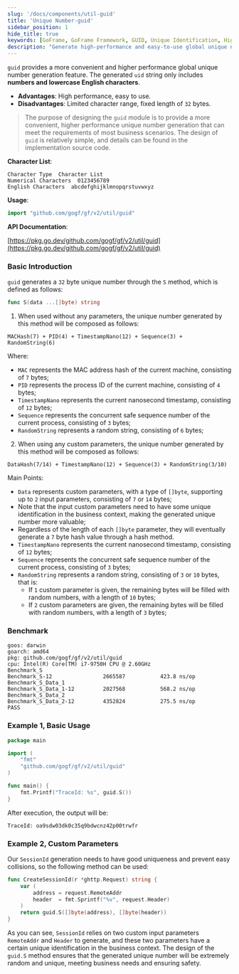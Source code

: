```yaml
---
slug: '/docs/components/util-guid'
title: 'Unique Number-guid'
sidebar_position: 1
hide_title: true
keywords: [GoFrame, GoFrame Framework, GUID, Unique Identification, High Performance, Easy to Use, Global Unique Number, Unique Number Generation, Go Language, Development Tool]
description: "Generate high-performance and easy-to-use global unique numbers with the GUID module of the GoFrame framework. The string generated by GUID consists of numbers and lowercase English characters, with a fixed length of 32 bytes. The document details the mechanism of GUID generation, its usage, and its advantages in various scenarios."
---
```


`guid` provides a more convenient and higher performance global unique number generation feature. The generated `uid` string only includes **numbers and lowercase English characters**.

- **Advantages**: High performance, easy to use.
- **Disadvantages**: Limited character range, fixed length of `32` bytes.

> The purpose of designing the `guid` module is to provide a more convenient, higher performance unique number generation that can meet the requirements of most business scenarios. The design of `guid` is relatively simple, and details can be found in the implementation source code.

**Character List**:

```
Character Type  Character List
Numerical Characters  0123456789
English Characters  abcdefghijklmnopqrstuvwxyz
```

**Usage**:

```go
import "github.com/gogf/gf/v2/util/guid"
```

**API Documentation**:

[https://pkg.go.dev/github.com/gogf/gf/v2/util/guid](https://pkg.go.dev/github.com/gogf/gf/v2/util/guid)

### Basic Introduction

`guid` generates a `32` byte unique number through the `S` method, which is defined as follows:

```go
func S(data ...[]byte) string
```

1. When used without any parameters, the unique number generated by this method will be composed as follows:

`MACHash(7) + PID(4) + TimestampNano(12) + Sequence(3) + RandomString(6)`

Where:

   - `MAC` represents the MAC address hash of the current machine, consisting of `7` bytes;
   - `PID` represents the process ID of the current machine, consisting of `4` bytes;
   - `TimestampNano` represents the current nanosecond timestamp, consisting of `12` bytes;
   - `Sequence` represents the concurrent safe sequence number of the current process, consisting of `3` bytes;
   - `RandomString` represents a random string, consisting of `6` bytes;
2. When using any custom parameters, the unique number generated by this method will be composed as follows:

`DataHash(7/14) + TimestampNano(12) + Sequence(3) + RandomString(3/10)`

Main Points:

   - `Data` represents custom parameters, with a type of `[]byte`, supporting up to `2` input parameters, consisting of `7` or `14` bytes;
   - Note that the input custom parameters need to have some unique identification in the business context, making the generated unique number more valuable;
   - Regardless of the length of each `[]byte` parameter, they will eventually generate a `7` byte hash value through a hash method.
   - `TimestampNano` represents the current nanosecond timestamp, consisting of `12` bytes;
   - `Sequence` represents the concurrent safe sequence number of the current process, consisting of `3` bytes;
   - `RandomString` represents a random string, consisting of `3` or `10` bytes, that is:
     - If `1` custom parameter is given, the remaining bytes will be filled with random numbers, with a length of `10` bytes;
     - If `2` custom parameters are given, the remaining bytes will be filled with random numbers, with a length of `3` bytes;

### Benchmark

```
goos: darwin
goarch: amd64
pkg: github.com/gogf/gf/v2/util/guid
cpu: Intel(R) Core(TM) i7-9750H CPU @ 2.60GHz
Benchmark_S
Benchmark_S-12                2665587           423.8 ns/op
Benchmark_S_Data_1
Benchmark_S_Data_1-12         2027568           568.2 ns/op
Benchmark_S_Data_2
Benchmark_S_Data_2-12         4352824           275.5 ns/op
PASS
```

### Example 1, Basic Usage

```go
package main

import (
    "fmt"
    "github.com/gogf/gf/v2/util/guid"
)

func main() {
    fmt.Printf("TraceId: %s", guid.S())
}
```

After execution, the output will be:

```
TraceId: oa9sdw03dk0c35q9bdwcnz42p00trwfr
```

### Example 2, Custom Parameters

Our `SessionId` generation needs to have good uniqueness and prevent easy collisions, so the following method can be used:

```go
func CreateSessionId(r *ghttp.Request) string {
    var (
        address = request.RemoteAddr
        header  = fmt.Sprintf("%v", request.Header)
    )
    return guid.S([]byte(address), []byte(header))
}
```

As you can see, `SessionId` relies on two custom input parameters `RemoteAddr` and `Header` to generate, and these two parameters have a certain unique identification in the business context. The design of the `guid.S` method ensures that the generated unique number will be extremely random and unique, meeting business needs and ensuring safety.